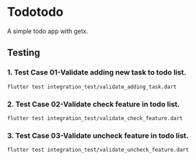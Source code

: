 # Todotodo

A simple todo app with getx. 

## Testing

### 1. Test Case 01-Validate adding new task to todo list. 
```
flutter test integration_test/validate_adding_task.dart
```
### 2. Test Case 02-Validate check feature in todo list. 
```
flutter test integration_test/validate_check_feature.dart
```
### 3. Test Case 03-Validate uncheck feature in todo list. 
```
flutter test integration_test/validate_uncheck_feature.dart
```

